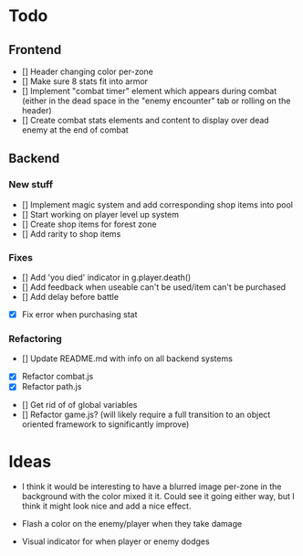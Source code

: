 
# Todo

## Frontend
* [] Header changing color per-zone
* [] Make sure 8 stats fit into armor
* [] Implement "combat timer" element which appears during combat (either in the dead space in the "enemy encounter" tab or rolling on the header)
* [] Create combat stats elements and content to display over dead enemy at the end of combat

## Backend

### New stuff
* [] Implement magic system and add corresponding shop items into pool
* [] Start working on player level up system
* [] Create shop items for forest zone
* [] Add rarity to shop items

### Fixes
* [] Add 'you died' indicator in g.player.death()
* [] Add feedback when useable can't be used/item can't be purchased
* [] Add delay before battle
* [x] Fix error when purchasing stat

### Refactoring
* [] Update README.md with info on all backend systems
* [x] Refactor combat.js
* [x] Refactor path.js
* [] Get rid of of global variables
* [] Refactor game.js? (will likely require a full transition to an object oriented framework to significantly improve)



# Ideas
* I think it would be interesting to have a blurred image per-zone in the background with the color mixed it it. Could see it going either way, but I think it might look nice and add a nice effect.

* Flash a color on the enemy/player when they take damage
* Visual indicator for when player or enemy dodges

